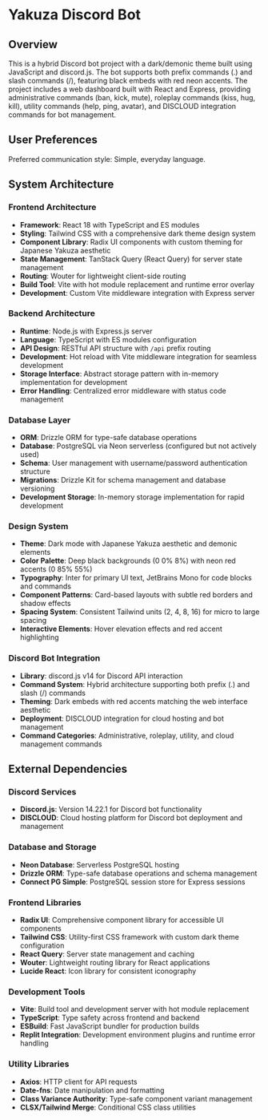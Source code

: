 # Yakuza Discord Bot

## Overview

This is a hybrid Discord bot project with a dark/demonic theme built using JavaScript and discord.js. The bot supports both prefix commands (.) and slash commands (/), featuring black embeds with red neon accents. The project includes a web dashboard built with React and Express, providing administrative commands (ban, kick, mute), roleplay commands (kiss, hug, kill), utility commands (help, ping, avatar), and DISCLOUD integration commands for bot management.

## User Preferences

Preferred communication style: Simple, everyday language.

## System Architecture

### Frontend Architecture
- **Framework**: React 18 with TypeScript and ES modules
- **Styling**: Tailwind CSS with a comprehensive dark theme design system
- **Component Library**: Radix UI components with custom theming for Japanese Yakuza aesthetic
- **State Management**: TanStack Query (React Query) for server state management
- **Routing**: Wouter for lightweight client-side routing
- **Build Tool**: Vite with hot module replacement and runtime error overlay
- **Development**: Custom Vite middleware integration with Express server

### Backend Architecture
- **Runtime**: Node.js with Express.js server
- **Language**: TypeScript with ES modules configuration
- **API Design**: RESTful API structure with `/api` prefix routing
- **Development**: Hot reload with Vite middleware integration for seamless development
- **Storage Interface**: Abstract storage pattern with in-memory implementation for development
- **Error Handling**: Centralized error middleware with status code management

### Database Layer
- **ORM**: Drizzle ORM for type-safe database operations
- **Database**: PostgreSQL via Neon serverless (configured but not actively used)
- **Schema**: User management with username/password authentication structure
- **Migrations**: Drizzle Kit for schema management and database versioning
- **Development Storage**: In-memory storage implementation for rapid development

### Design System
- **Theme**: Dark mode with Japanese Yakuza aesthetic and demonic elements
- **Color Palette**: Deep black backgrounds (0 0% 8%) with neon red accents (0 85% 55%)
- **Typography**: Inter for primary UI text, JetBrains Mono for code blocks and commands
- **Component Patterns**: Card-based layouts with subtle red borders and shadow effects
- **Spacing System**: Consistent Tailwind units (2, 4, 8, 16) for micro to large spacing
- **Interactive Elements**: Hover elevation effects and red accent highlighting

### Discord Bot Integration
- **Library**: discord.js v14 for Discord API interaction
- **Command System**: Hybrid architecture supporting both prefix (.) and slash (/) commands
- **Theming**: Dark embeds with red accents matching the web interface aesthetic
- **Deployment**: DISCLOUD integration for cloud hosting and bot management
- **Command Categories**: Administrative, roleplay, utility, and cloud management commands

## External Dependencies

### Discord Services
- **Discord.js**: Version 14.22.1 for Discord bot functionality
- **DISCLOUD**: Cloud hosting platform for Discord bot deployment and management

### Database and Storage
- **Neon Database**: Serverless PostgreSQL hosting
- **Drizzle ORM**: Type-safe database operations and schema management
- **Connect PG Simple**: PostgreSQL session store for Express sessions

### Frontend Libraries
- **Radix UI**: Comprehensive component library for accessible UI components
- **Tailwind CSS**: Utility-first CSS framework with custom dark theme configuration
- **React Query**: Server state management and caching
- **Wouter**: Lightweight routing library for React applications
- **Lucide React**: Icon library for consistent iconography

### Development Tools
- **Vite**: Build tool and development server with hot module replacement
- **TypeScript**: Type safety across frontend and backend
- **ESBuild**: Fast JavaScript bundler for production builds
- **Replit Integration**: Development environment plugins and runtime error handling

### Utility Libraries
- **Axios**: HTTP client for API requests
- **Date-fns**: Date manipulation and formatting
- **Class Variance Authority**: Type-safe component variant management
- **CLSX/Tailwind Merge**: Conditional CSS class utilities